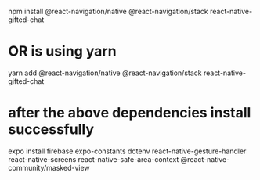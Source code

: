 npm install @react-navigation/native @react-navigation/stack react-native-gifted-chat

# OR is using yarn 

yarn add @react-navigation/native @react-navigation/stack react-native-gifted-chat

# after the above dependencies install successfully 

expo install firebase expo-constants dotenv react-native-gesture-handler react-native-screens react-native-safe-area-context @react-native-community/masked-view
